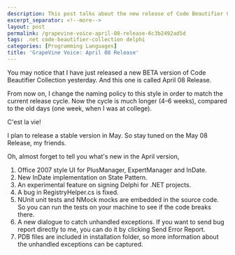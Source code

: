 ```yaml
---
description: This post talks about the new release of Code Beautifier Collection.
excerpt_separator: <!--more-->
layout: post
permalink: /grapevine-voice-april-08-release-6c3b2492ad5d
tags: .net code-beautifier-collection delphi
categories: [Programming Languages]
title: 'GrapeVine Voice: April 08 Release'
---
```

You may notice that I have just released a new BETA version of Code Beautifier Collection yesterday. And this one is called April 08 Release.

From now on, I change the naming policy to this style in order to match the current release cycle. Now the cycle is much longer (4–6 weeks), compared to the old days (one week, when I was at college).
<!--more-->

C'est la vie!

I plan to release a stable version in May. So stay tuned on the May 08 Release, my friends.

Oh, almost forget to tell you what's new in the April version,

1. Office 2007 style UI for PlusManager, ExpertManager and InDate.
1. New InDate implementation on State Pattern.
1. An experimental feature on signing Delphi for .NET projects.
1. A bug in RegistryHelper.cs is fixed.
1. NUnit unit tests and NMock mocks are embedded in the source code. So you can run the tests on your machine to see if the code breaks there.
1. A new dialogue to catch unhandled exceptions. If you want to send bug report directly to me, you can do it by clicking Send Error Report.
1. PDB files are included in installation folder, so more information about the unhandled exceptions can be captured.
